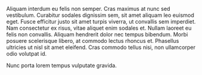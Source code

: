 Aliquam interdum eu felis non semper. Cras maximus at nunc sed vestibulum. Curabitur sodales dignissim sem, sit amet aliquam leo euismod eget. Fusce efficitur justo sit amet turpis viverra, ut convallis sem imperdiet. Nam consectetur ex risus, vitae aliquet enim sodales et. Nullam laoreet eu felis non convallis. Aliquam hendrerit dolor nec tempus bibendum. Morbi posuere scelerisque libero, at commodo lectus rhoncus et. Phasellus ultricies ut nisl sit amet eleifend. Cras commodo tellus nisi, non ullamcorper odio volutpat id. 

Nunc porta lorem tempus vulputate gravida.